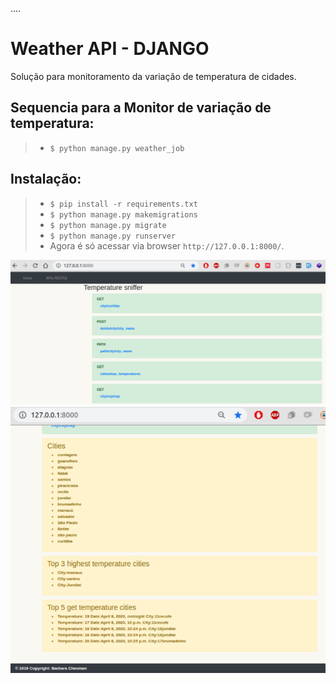....

Weather API - DJANGO
===================

Solução para monitoramento da variação de temperatura de cidades. 


Sequencia para a Monitor de variação de temperatura:
-------------
> - ```$ python manage.py weather_job```

Instalação:
-------------
> - ```$ pip install -r requirements.txt```
> - ```$ python manage.py makemigrations```
> - ```$ python manage.py migrate```
> - ```$ python manage.py runserver```
> - Agora é só acessar via browser ```http://127.0.0.1:8000/```.

![Alt text](weather/templates/temp1.PNG?raw=true "Title")
![Alt text](weather/templates/temp2.PNG?raw=true "Title")

